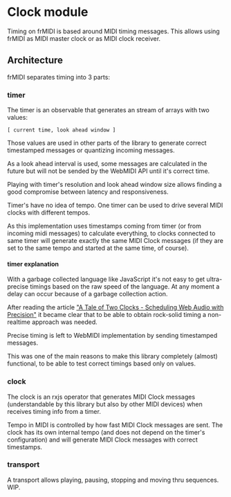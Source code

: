 # Clock module

Timing on frMIDI is based around MIDI timing messages. This allows using frMIDI as MIDI master clock or as MIDI clock receiver.



## Architecture

frMIDI separates timing into 3 parts:

### timer

The timer is an observable that generates an stream of arrays with two values:
```
[ current time, look ahead window ]
```

Those values are used in other parts of the library to generate correct timestamped messages or quantizing incoming messages.

As a look ahead interval is used, some messages are calculated in the future but will not be sended by the WebMIDI API until it's correct time.

Playing with timer's resolution and look ahead window size allows finding a good compromise between latency and responsiveness.

Timer's have no idea of tempo. One timer can be used to drive several MIDI clocks with different tempos.

As this implementation uses timestamps coming from timer (or from incoming midi messages) to calculate everything, to clocks connected to same timer will generate exactly the same MIDI Clock messages (if they are set to the same tempo and started at the same time, of course).

#### timer explanation

With a garbage collected language like JavaScript it's not easy to get ultra-precise timings based on the raw speed of the language. At any moment a delay can occur because of a garbage collection action.

After reading the article ["A Tale of Two Clocks - Scheduling Web Audio with Precision"](https://www.html5rocks.com/en/tutorials/audio/scheduling/) it became clear that to be able to obtain rock-solid timing a non-realtime approach was needed.

Precise timing is left to WebMIDI implementation by sending timestamped messages.

This was one of the main reasons to make this library completely (almost) functional, to be able to test correct timings based only on values.

### clock

The clock is an rxjs operator that generates MIDI Clock messages (understandable by this library but also by other MIDI devices) when receives timing info from a timer.

Tempo in MIDI is controlled by how fast MIDI Clock messages are sent. The clock has its own internal tempo (and does not depend on the timer's configuration) and will generate MIDI Clock messages with correct timestamps.

### transport

A transport allows playing, pausing, stopping and moving thru sequences. WIP.
